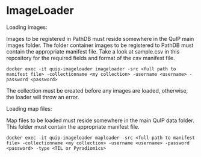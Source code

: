 # ImageLoader

Loading images:

Images to be registered in PathDB must reside somewhere in the QuIP main images folder.  The folder container images to be registered to PathDB must contain the appropriate manifest file.
Take a look at sample.csv in this repository for the required fields and format of the csv manifest file.
```
docker exec -it quip-imageloader imageloader -src <full path to manifest file> -collectionname <my collection> -username <username> -password <password>
```

The collection must be created before any images are loaded, otherwise, the loader will throw an error.

Loading map files:

Map files to be loaded must reside somewhere in the main QuIP data folder.  This folder must contain the appropriate manifest file.
```
docker exec -it quip-imageloader maploader -src <full path to manifest file> -collectionname <my collection> -username <username> -password <password> -type <TIL or Pyradiomics>
```
